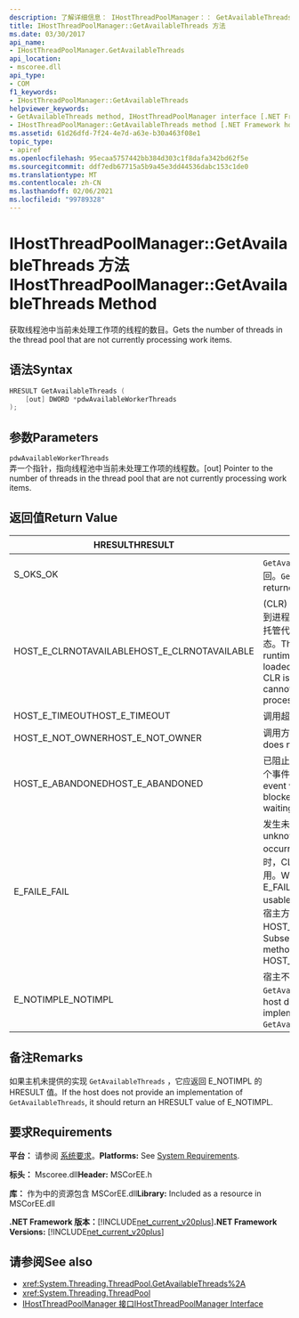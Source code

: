 ```yaml
---
description: 了解详细信息： IHostThreadPoolManager：： GetAvailableThreads 方法
title: IHostThreadPoolManager::GetAvailableThreads 方法
ms.date: 03/30/2017
api_name:
- IHostThreadPoolManager.GetAvailableThreads
api_location:
- mscoree.dll
api_type:
- COM
f1_keywords:
- IHostThreadPoolManager::GetAvailableThreads
helpviewer_keywords:
- GetAvailableThreads method, IHostThreadPoolManager interface [.NET Framework hosting]
- IHostThreadPoolManager::GetAvailableThreads method [.NET Framework hosting]
ms.assetid: 61d26dfd-7f24-4e7d-a63e-b30a463f08e1
topic_type:
- apiref
ms.openlocfilehash: 95ecaa5757442bb384d303c1f8dafa342bd62f5e
ms.sourcegitcommit: ddf7edb67715a5b9a45e3dd44536dabc153c1de0
ms.translationtype: MT
ms.contentlocale: zh-CN
ms.lasthandoff: 02/06/2021
ms.locfileid: "99789328"
---
```

# <a name="ihostthreadpoolmanagergetavailablethreads-method"></a><span data-ttu-id="cbb7e-103">IHostThreadPoolManager::GetAvailableThreads 方法</span><span class="sxs-lookup"><span data-stu-id="cbb7e-103">IHostThreadPoolManager::GetAvailableThreads Method</span></span>

<span data-ttu-id="cbb7e-104">获取线程池中当前未处理工作项的线程的数目。</span><span class="sxs-lookup"><span data-stu-id="cbb7e-104">Gets the number of threads in the thread pool that are not currently processing work items.</span></span>  
  
## <a name="syntax"></a><span data-ttu-id="cbb7e-105">语法</span><span class="sxs-lookup"><span data-stu-id="cbb7e-105">Syntax</span></span>  
  
```cpp  
HRESULT GetAvailableThreads (  
    [out] DWORD *pdwAvailableWorkerThreads  
);  
```  
  
## <a name="parameters"></a><span data-ttu-id="cbb7e-106">参数</span><span class="sxs-lookup"><span data-stu-id="cbb7e-106">Parameters</span></span>  

 `pdwAvailableWorkerThreads`  
 <span data-ttu-id="cbb7e-107">弄一个指针，指向线程池中当前未处理工作项的线程数。</span><span class="sxs-lookup"><span data-stu-id="cbb7e-107">[out] Pointer to the number of threads in the thread pool that are not currently processing work items.</span></span>  
  
## <a name="return-value"></a><span data-ttu-id="cbb7e-108">返回值</span><span class="sxs-lookup"><span data-stu-id="cbb7e-108">Return Value</span></span>  
  
|<span data-ttu-id="cbb7e-109">HRESULT</span><span class="sxs-lookup"><span data-stu-id="cbb7e-109">HRESULT</span></span>|<span data-ttu-id="cbb7e-110">说明</span><span class="sxs-lookup"><span data-stu-id="cbb7e-110">Description</span></span>|  
|-------------|-----------------|  
|<span data-ttu-id="cbb7e-111">S_OK</span><span class="sxs-lookup"><span data-stu-id="cbb7e-111">S_OK</span></span>|<span data-ttu-id="cbb7e-112">`GetAvailableThreads` 已成功返回。</span><span class="sxs-lookup"><span data-stu-id="cbb7e-112">`GetAvailableThreads` returned successfully.</span></span>|  
|<span data-ttu-id="cbb7e-113">HOST_E_CLRNOTAVAILABLE</span><span class="sxs-lookup"><span data-stu-id="cbb7e-113">HOST_E_CLRNOTAVAILABLE</span></span>|<span data-ttu-id="cbb7e-114"> (CLR) 的公共语言运行时未加载到进程中，或 CLR 处于无法运行托管代码或成功处理调用的状态。</span><span class="sxs-lookup"><span data-stu-id="cbb7e-114">The common language runtime (CLR) has not been loaded into a process, or the CLR is in a state in which it cannot run managed code or process the call successfully.</span></span>|  
|<span data-ttu-id="cbb7e-115">HOST_E_TIMEOUT</span><span class="sxs-lookup"><span data-stu-id="cbb7e-115">HOST_E_TIMEOUT</span></span>|<span data-ttu-id="cbb7e-116">调用超时。</span><span class="sxs-lookup"><span data-stu-id="cbb7e-116">The call timed out.</span></span>|  
|<span data-ttu-id="cbb7e-117">HOST_E_NOT_OWNER</span><span class="sxs-lookup"><span data-stu-id="cbb7e-117">HOST_E_NOT_OWNER</span></span>|<span data-ttu-id="cbb7e-118">调用方不拥有该锁。</span><span class="sxs-lookup"><span data-stu-id="cbb7e-118">The caller does not own the lock.</span></span>|  
|<span data-ttu-id="cbb7e-119">HOST_E_ABANDONED</span><span class="sxs-lookup"><span data-stu-id="cbb7e-119">HOST_E_ABANDONED</span></span>|<span data-ttu-id="cbb7e-120">已阻止的线程或纤程正在等待某个事件时，该事件被取消。</span><span class="sxs-lookup"><span data-stu-id="cbb7e-120">An event was canceled while a blocked thread or fiber was waiting on it.</span></span>|  
|<span data-ttu-id="cbb7e-121">E_FAIL</span><span class="sxs-lookup"><span data-stu-id="cbb7e-121">E_FAIL</span></span>|<span data-ttu-id="cbb7e-122">发生未知的灾难性故障。</span><span class="sxs-lookup"><span data-stu-id="cbb7e-122">An unknown catastrophic failure occurred.</span></span> <span data-ttu-id="cbb7e-123">当方法返回 E_FAIL 时，CLR 在该进程内将不再可用。</span><span class="sxs-lookup"><span data-stu-id="cbb7e-123">When a method returns E_FAIL, the CLR is no longer usable within the process.</span></span> <span data-ttu-id="cbb7e-124">对宿主方法的后续调用会返回 HOST_E_CLRNOTAVAILABLE。</span><span class="sxs-lookup"><span data-stu-id="cbb7e-124">Subsequent calls to hosting methods return HOST_E_CLRNOTAVAILABLE.</span></span>|  
|<span data-ttu-id="cbb7e-125">E_NOTIMPL</span><span class="sxs-lookup"><span data-stu-id="cbb7e-125">E_NOTIMPL</span></span>|<span data-ttu-id="cbb7e-126">宿主不提供的实现 `GetAvailableThreads` 。</span><span class="sxs-lookup"><span data-stu-id="cbb7e-126">The host does not provide an implementation of `GetAvailableThreads`.</span></span>|  
  
## <a name="remarks"></a><span data-ttu-id="cbb7e-127">备注</span><span class="sxs-lookup"><span data-stu-id="cbb7e-127">Remarks</span></span>  

 <span data-ttu-id="cbb7e-128">如果主机未提供的实现 `GetAvailableThreads` ，它应返回 E_NOTIMPL 的 HRESULT 值。</span><span class="sxs-lookup"><span data-stu-id="cbb7e-128">If the host does not provide an implementation of `GetAvailableThreads`, it should return an HRESULT value of E_NOTIMPL.</span></span>  
  
## <a name="requirements"></a><span data-ttu-id="cbb7e-129">要求</span><span class="sxs-lookup"><span data-stu-id="cbb7e-129">Requirements</span></span>  

 <span data-ttu-id="cbb7e-130">**平台：** 请参阅 [系统要求](../../get-started/system-requirements.md)。</span><span class="sxs-lookup"><span data-stu-id="cbb7e-130">**Platforms:** See [System Requirements](../../get-started/system-requirements.md).</span></span>  
  
 <span data-ttu-id="cbb7e-131">**标头：** Mscoree.dll</span><span class="sxs-lookup"><span data-stu-id="cbb7e-131">**Header:** MSCorEE.h</span></span>  
  
 <span data-ttu-id="cbb7e-132">**库：** 作为中的资源包含 MSCorEE.dll</span><span class="sxs-lookup"><span data-stu-id="cbb7e-132">**Library:** Included as a resource in MSCorEE.dll</span></span>  
  
 <span data-ttu-id="cbb7e-133">**.NET Framework 版本：**[!INCLUDE[net_current_v20plus](../../../../includes/net-current-v20plus-md.md)]</span><span class="sxs-lookup"><span data-stu-id="cbb7e-133">**.NET Framework Versions:** [!INCLUDE[net_current_v20plus](../../../../includes/net-current-v20plus-md.md)]</span></span>  
  
## <a name="see-also"></a><span data-ttu-id="cbb7e-134">请参阅</span><span class="sxs-lookup"><span data-stu-id="cbb7e-134">See also</span></span>

- <xref:System.Threading.ThreadPool.GetAvailableThreads%2A>
- <xref:System.Threading.ThreadPool>
- [<span data-ttu-id="cbb7e-135">IHostThreadPoolManager 接口</span><span class="sxs-lookup"><span data-stu-id="cbb7e-135">IHostThreadPoolManager Interface</span></span>](ihostthreadpoolmanager-interface.md)
